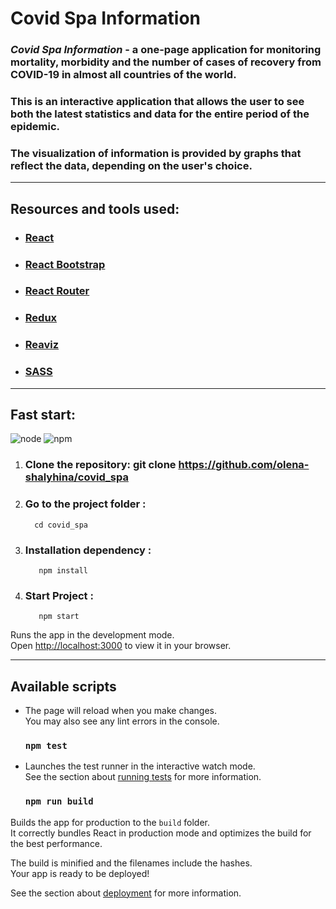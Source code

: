 # Covid Spa Information

### ***Covid Spa Information*** - a one-page application for monitoring mortality, morbidity and the number of cases of recovery from COVID-19 in almost all countries of the world.
### This is an interactive application that allows the user to see both the latest statistics and data for the entire period of the epidemic.  
### The visualization of information is provided by graphs that reflect the data, depending on the user's choice.
____
## Resources and tools used:  
+ ### [React](https://reactjs.org/) 
+ ### [React Bootstrap](https://react-bootstrap.netlify.app/)  
+ ### [React Router](https://reactrouter.com/en/v6.3.0/getting-started/installation)  
+ ### [Redux](https://redux.js.org/)  
+ ### [Reaviz](https://reaviz.io/?path=/story/docs-intro--page)  
+ ### [SASS](https://sass-lang.com/)  
___

## Fast start:
![node](https://img.shields.io/node/v/npm)
![npm](https://img.shields.io/npm/v/npm)  

 1. ### Clone the repository: git clone https://github.com/olena-shalyhina/covid_spa
     
 2. ### Go to the project folder :  
          cd covid_spa
    
 3. ### Installation dependency :
           npm install  

 4. ### Start Project :
           npm start




Runs the app in the development mode.\
Open [http://localhost:3000](http://localhost:3000) to view it in your browser.
___

## Available scripts

+ The page will reload when you make changes.\
You may also see any lint errors in the console.

  ### `npm test`

+ Launches the test runner in the interactive watch mode.\
See the section about [running tests](https://facebook.github.io/create-react-app/docs/running-tests) for more information.

  ### `npm run build`

Builds the app for production to the `build` folder.\
It correctly bundles React in production mode and optimizes the build for the best performance.

The build is minified and the filenames include the hashes.\
Your app is ready to be deployed!

See the section about [deployment](https://facebook.github.io/create-react-app/docs/deployment) for more information.

